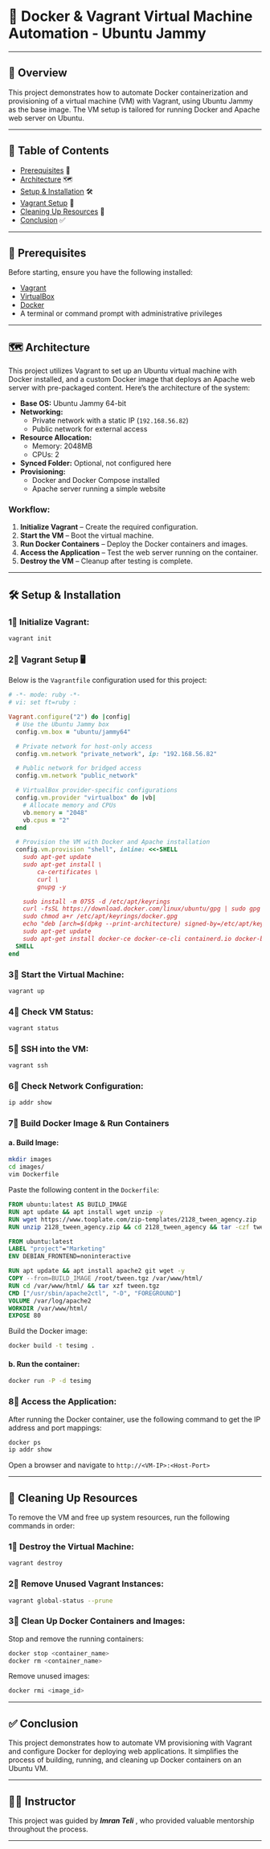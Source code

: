 
# 🚀 Docker & Vagrant Virtual Machine Automation - Ubuntu Jammy

---

## 📖 Overview
This project demonstrates how to automate Docker containerization and provisioning of a virtual machine (VM) with Vagrant, using Ubuntu Jammy as the base image. The VM setup is tailored for running Docker and Apache web server on Ubuntu.

---

## 📑 Table of Contents

- [Prerequisites](#-Prerequisites) 🔑
- [Architecture](#-architecture) 🗺️
- [Setup & Installation](#-setup-and-installation) 🛠️
- [Vagrant Setup](#-vagrant-setup) 🐳
- [Cleaning Up Resources](#-cleaning-up-resources) 🧹
- [Conclusion](#-conclusion) ✅
---

## 🔑 Prerequisites
Before starting, ensure you have the following installed:
- [Vagrant](https://www.vagrantup.com/downloads)
- [VirtualBox](https://www.virtualbox.org/wiki/Downloads)
- [Docker](https://docs.docker.com/get-docker/)
- A terminal or command prompt with administrative privileges

---

## 🗺️ Architecture
This project utilizes Vagrant to set up an Ubuntu virtual machine with Docker installed, and a custom Docker image that deploys an Apache web server with pre-packaged content. Here’s the architecture of the system:
- **Base OS:** Ubuntu Jammy 64-bit
- **Networking:**
  - Private network with a static IP (`192.168.56.82`)
  - Public network for external access
- **Resource Allocation:**
  - Memory: 2048MB
  - CPUs: 2
- **Synced Folder:** Optional, not configured here
- **Provisioning:**
  - Docker and Docker Compose installed
  - Apache server running a simple website

### Workflow:
1. **Initialize Vagrant** – Create the required configuration.
2. **Start the VM** – Boot the virtual machine.
3. **Run Docker Containers** – Deploy the Docker containers and images.
4. **Access the Application** – Test the web server running on the container.
5. **Destroy the VM** – Cleanup after testing is complete.

---

## 🛠️ Setup & Installation

### 1⃣ Initialize Vagrant:
```bash
vagrant init
```

### 2⃣ Vagrant Setup 🖥️

Below is the `Vagrantfile` configuration used for this project:

```ruby
# -*- mode: ruby -*-
# vi: set ft=ruby :

Vagrant.configure("2") do |config|
  # Use the Ubuntu Jammy box
  config.vm.box = "ubuntu/jammy64"

  # Private network for host-only access
  config.vm.network "private_network", ip: "192.168.56.82"

  # Public network for bridged access
  config.vm.network "public_network"

  # VirtualBox provider-specific configurations
  config.vm.provider "virtualbox" do |vb|
    # Allocate memory and CPUs
    vb.memory = "2048"
    vb.cpus = "2"
  end

  # Provision the VM with Docker and Apache installation
  config.vm.provision "shell", inline: <<-SHELL
    sudo apt-get update
    sudo apt-get install \
        ca-certificates \
        curl \
        gnupg -y

    sudo install -m 0755 -d /etc/apt/keyrings
    curl -fsSL https://download.docker.com/linux/ubuntu/gpg | sudo gpg --dearmor -o /etc/apt/keyrings/docker.gpg
    sudo chmod a+r /etc/apt/keyrings/docker.gpg
    echo "deb [arch=$(dpkg --print-architecture) signed-by=/etc/apt/keyrings/docker.gpg] https://download.docker.com/linux/ubuntu $(. /etc/os-release && echo "$VERSION_CODENAME") stable" | sudo tee /etc/apt/sources.list.d/docker.list > /dev/null
    sudo apt-get update
    sudo apt-get install docker-ce docker-ce-cli containerd.io docker-buildx-plugin docker-compose-plugin -y
  SHELL
end
```

### 3⃣ Start the Virtual Machine:
```bash
vagrant up
```

### 4⃣ Check VM Status:
```bash
vagrant status
```

### 5⃣ SSH into the VM:
```bash
vagrant ssh
```

### 6⃣ Check Network Configuration:
```bash
ip addr show
```

### 7⃣ Build Docker Image & Run Containers

#### a. Build Image:
```bash
mkdir images
cd images/
vim Dockerfile
```

Paste the following content in the `Dockerfile`:

```Dockerfile
FROM ubuntu:latest AS BUILD_IMAGE
RUN apt update && apt install wget unzip -y
RUN wget https://www.tooplate.com/zip-templates/2128_tween_agency.zip
RUN unzip 2128_tween_agency.zip && cd 2128_tween_agency && tar -czf tween.tgz * && mv tween.tgz /root/tween.tgz

FROM ubuntu:latest
LABEL "project"="Marketing"
ENV DEBIAN_FRONTEND=noninteractive

RUN apt update && apt install apache2 git wget -y
COPY --from=BUILD_IMAGE /root/tween.tgz /var/www/html/
RUN cd /var/www/html/ && tar xzf tween.tgz
CMD ["/usr/sbin/apache2ctl", "-D", "FOREGROUND"]
VOLUME /var/log/apache2
WORKDIR /var/www/html/
EXPOSE 80
```

Build the Docker image:
```bash
docker build -t tesimg .
```

#### b. Run the container:
```bash
docker run -P -d tesimg
```

### 8⃣ Access the Application:

After running the Docker container, use the following command to get the IP address and port mappings:

```bash
docker ps
ip addr show
```

Open a browser and navigate to `http://<VM-IP>:<Host-Port>`

---

## 🧹 Cleaning Up Resources

To remove the VM and free up system resources, run the following commands in order:

### 1⃣ Destroy the Virtual Machine:
```bash
vagrant destroy
```

### 2⃣ Remove Unused Vagrant Instances:
```bash
vagrant global-status --prune
```

### 3⃣ Clean Up Docker Containers and Images:

Stop and remove the running containers:
```bash
docker stop <container_name>
docker rm <container_name>
```

Remove unused images:
```bash
docker rmi <image_id>
```

---

## ✅ Conclusion

This project demonstrates how to automate VM provisioning with Vagrant and configure Docker for deploying web applications. It simplifies the process of building, running, and cleaning up Docker containers on an Ubuntu VM.

---

## 👨‍🏫 Instructor

This project was guided by ***Imran Teli*** , who provided valuable mentorship throughout the process.

---
